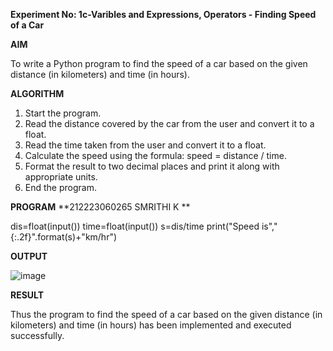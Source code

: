 **Experiment No: 1c-Varibles and Expressions, Operators - Finding Speed of a Car**

**AIM**

To write a Python program to find the speed of a car based on the given distance (in kilometers) and time (in hours).

**ALGORITHM**

1. Start the program.
2. Read the distance covered by the car from the user and convert it to a float.
3. Read the time taken from the user and convert it to a float.
4. Calculate the speed using the formula: speed = distance / time.
5. Format the result to two decimal places and print it along with appropriate units.
6. End the program.

**PROGRAM**
**212223060265
SMRITHI K
**

dis=float(input())
time=float(input())
s=dis/time
print("Speed is","{:.2f}".format(s)+"km/hr")


**OUTPUT**

![image](https://github.com/user-attachments/assets/02d744d1-e9bb-458a-bced-bd80b710a7a1)



**RESULT**

Thus the program to find the speed of a car based on the given distance (in kilometers) and time (in hours) has been implemented and executed successfully.
